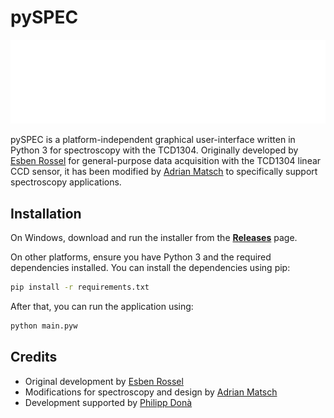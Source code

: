 # pySPEC

![Astrolens Logo](assets/AstroLens.svg)

pySPEC is a platform-independent graphical user-interface written in Python 3 for spectroscopy with the TCD1304. Originally developed by [Esben Rossel](https://tcd1304.wordpress.com) for general-purpose data acquisition with the TCD1304 linear CCD sensor, it has been modified by [Adrian Matsch](https://www.astrolens.net) to specifically support spectroscopy applications.

## Installation

On Windows, download and run the installer from the [**Releases**](https://github.com/iqnite/pyccd-spectrometer/releases/latest) page.

On other platforms, ensure you have Python 3 and the required dependencies installed. You can install the dependencies using pip:

```bash
pip install -r requirements.txt
```

After that, you can run the application using:

```bash
python main.pyw
```

## Credits

- Original development by [Esben Rossel](https://tcd1304.wordpress.com)
- Modifications for spectroscopy and design by [Adrian Matsch](https://www.astrolens.net)
- Development supported by [Philipp Donà](https://iqnite.github.io/)

